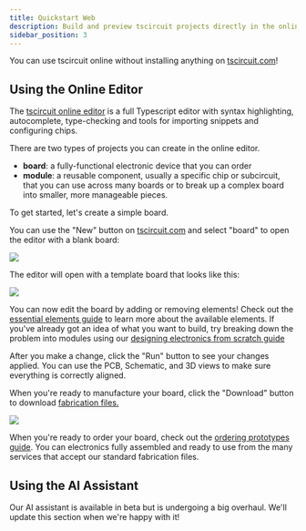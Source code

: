 ```yaml
---
title: Quickstart Web
description: Build and preview tscircuit projects directly in the online editor
sidebar_position: 3
---
```


You can use tscircuit online without installing anything on [tscircuit.com](https://tscircuit.com)!

## Using the Online Editor

The [tscircuit online editor](https://tscircuit.com/editor) is a full Typescript editor with syntax highlighting, autocomplete, type-checking and tools for importing snippets and configuring chips.

There are two types of projects you can create in the online editor.

- **board**: a fully-functional electronic device that you can order
- **module**: a reusable component, usually a specific chip or subcircuit, that you can use across many boards or to break up a complex board into smaller, more manageable pieces.

To get started, let's create a simple board.

You can use the "New" button on [tscircuit.com](https://tscircuit.com) and select
"board" to open the editor with a blank board:

<img className="img-rounded img-400" src="/img/new-board.png" />

The editor will open with a template board that looks like this:

<img className="img-rounded img-400" src="/img/editor-with-template-board-3d.png" />

You can now edit the board by adding or removing elements! Check out the
[essential elements guide](../guides/tscircuit-essentials/essential-elements.mdx) to learn more about
the available elements. If you've already got an idea of what you want to build,
try breaking down the problem into modules using our [designing electronics from scratch guide](../building-electronics/designing-electronics-from-scratch.md)

After you make a change, click the "Run" button to see your changes applied. You
can use the PCB, Schematic, and 3D views to make sure everything is correctly
aligned.

When you're ready to manufacture your board, click the "Download" button to
download [fabrication files.](../guides/understanding-fabrication-files.md)

<img className="img-rounded img-400" src="/img/online-editor-download.png" />

When you're ready to order your board, check out the [ordering prototypes guide](../building-electronics/ordering-prototypes.mdx). You can
electronics fully assembled and ready to use from the many services that accept
our standard fabrication files.

## Using the AI Assistant

Our AI assistant is available in beta but is undergoing a big overhaul. We'll update this section when we're happy with it!
